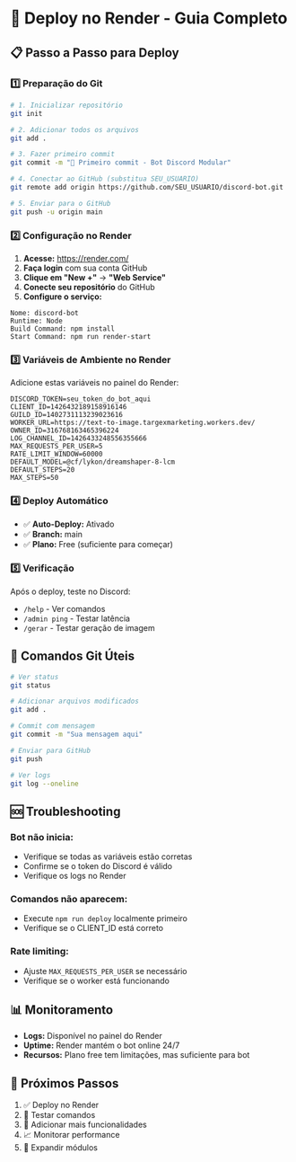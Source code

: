 # 🚀 Deploy no Render - Guia Completo

## 📋 **Passo a Passo para Deploy**

### 1️⃣ **Preparação do Git**

```bash
# 1. Inicializar repositório
git init

# 2. Adicionar todos os arquivos
git add .

# 3. Fazer primeiro commit
git commit -m "🎉 Primeiro commit - Bot Discord Modular"

# 4. Conectar ao GitHub (substitua SEU_USUARIO)
git remote add origin https://github.com/SEU_USUARIO/discord-bot.git

# 5. Enviar para o GitHub
git push -u origin main
```

### 2️⃣ **Configuração no Render**

1. **Acesse:** https://render.com/
2. **Faça login** com sua conta GitHub
3. **Clique em "New +"** → **"Web Service"**
4. **Conecte seu repositório** do GitHub
5. **Configure o serviço:**

```
Nome: discord-bot
Runtime: Node
Build Command: npm install
Start Command: npm run render-start
```

### 3️⃣ **Variáveis de Ambiente no Render**

Adicione estas variáveis no painel do Render:

```
DISCORD_TOKEN=seu_token_do_bot_aqui
CLIENT_ID=1426432189158916146
GUILD_ID=1402731113239023616
WORKER_URL=https://text-to-image.targexmarketing.workers.dev/
OWNER_ID=316768163465396224
LOG_CHANNEL_ID=1426433248556355666
MAX_REQUESTS_PER_USER=5
RATE_LIMIT_WINDOW=60000
DEFAULT_MODEL=@cf/lykon/dreamshaper-8-lcm
DEFAULT_STEPS=20
MAX_STEPS=50
```

### 4️⃣ **Deploy Automático**

- ✅ **Auto-Deploy:** Ativado
- ✅ **Branch:** main
- ✅ **Plano:** Free (suficiente para começar)

### 5️⃣ **Verificação**

Após o deploy, teste no Discord:
- `/help` - Ver comandos
- `/admin ping` - Testar latência
- `/gerar` - Testar geração de imagem

## 🔧 **Comandos Git Úteis**

```bash
# Ver status
git status

# Adicionar arquivos modificados
git add .

# Commit com mensagem
git commit -m "Sua mensagem aqui"

# Enviar para GitHub
git push

# Ver logs
git log --oneline
```

## 🆘 **Troubleshooting**

### Bot não inicia:
- Verifique se todas as variáveis estão corretas
- Confirme se o token do Discord é válido
- Verifique os logs no Render

### Comandos não aparecem:
- Execute `npm run deploy` localmente primeiro
- Verifique se o CLIENT_ID está correto

### Rate limiting:
- Ajuste `MAX_REQUESTS_PER_USER` se necessário
- Verifique se o worker está funcionando

## 📊 **Monitoramento**

- **Logs:** Disponível no painel do Render
- **Uptime:** Render mantém o bot online 24/7
- **Recursos:** Plano free tem limitações, mas suficiente para bot

## 🎯 **Próximos Passos**

1. ✅ Deploy no Render
2. 🔄 Testar comandos
3. 🎨 Adicionar mais funcionalidades
4. 📈 Monitorar performance
5. 🚀 Expandir módulos
